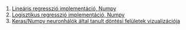 1. [Lineáris regresszió implementáció, Numpy](ann_bsc_linreg_numpy_hu.ipynb)
2. [Logisztikus regresszió implementáció, Numpy](ann_bsc_logreg_numpy_hu.ipynb)
3. [Keras/Numpy neuronhálók által tanult döntési felületek vizualizációja](ann_bsc_nn_learnt_discr_hu.ipynb)